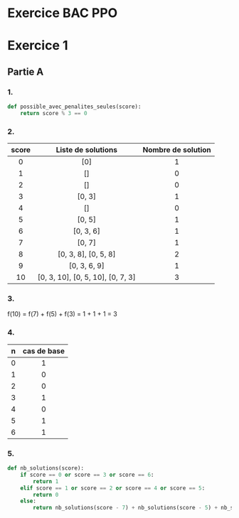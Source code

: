 # Exercice BAC PPO

# Exercice 1
## Partie A
### 1.
```python
def possible_avec_penalites_seules(score):
    return score % 3 == 0
```

### 2. 

| score | Liste de solutions | Nombre de solution |
| :---: | :---: | :---: |
|0|[0]|1|
|1|[]|0|
|2|[]|0|
|3|[0, 3]|1| 
|4|[]|0|
|5|[0, 5]|1|
|6|[0, 3, 6]|1|
|7|[0, 7]|1|
|8|[0, 3, 8], [0, 5, 8]|2|
|9|[0, 3, 6, 9]|1|
|10|[0, 3, 10], [0, 5, 10], [0, 7, 3]|3|

### 3.
f(10)   = f(7) + f(5) + f(3) = 1 + 1 + 1 = 3
### 4.
|n|cas de base|
|:---:|:---:|
|0|1|
|1|0|
|2|0|
|3|1|
|4|0|
|5|1|
|6|1|

### 5.
```python
def nb_solutions(score):
    if score == 0 or score == 3 or score == 6:
        return 1
    elif score == 1 or score == 2 or score == 4 or score == 5:
        return 0
    else:
        return nb_solutions(score - 7) + nb_solutions(score - 5) + nb_solutions(score - 3)

```